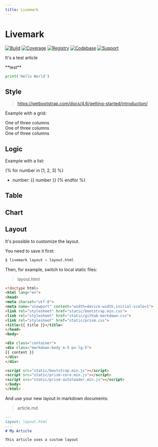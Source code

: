 ```yaml
---
title: Livemark
---
```


# Livemark

[![Build](https://img.shields.io/github/workflow/status/frictionlessdata/livemark/general/main)](https://github.com/frictionlessdata/livemark/actions)
[![Coverage](https://img.shields.io/codecov/c/github/frictionlessdata/livemark/main)](https://codecov.io/gh/frictionlessdata/livemark)
[![Registry](https://img.shields.io/pypi/v/livemark.svg)](https://pypi.python.org/pypi/livemark)
[![Codebase](https://img.shields.io/badge/codebase-github-brightgreen)](https://github.com/frictionlessdata/livemark)
[![Support](https://img.shields.io/badge/support-discord-brightgreen)](https://discord.com/channels/695635777199145130/695635777199145133)

It's a test article

<div>
**test**
</div>

```python
print('Hello World')
```

## Style

> https://getbootstrap.com/docs/4.6/getting-started/introduction/

Example with a grid:

<div class="container">
<div class="row">
<div class="col-sm">
One of three columns
</div>
<div class="col-sm">
One of three columns
</div>
<div class="col-sm">
One of three columns
</div>
</div>
</div>

## Logic

Example with a list:

{% for number in [1, 2, 3] %}
- number: {{ number }}
{% endfor %}

## Table

## Chart

## Layout

It's possible to customize the layout.

You need to save it first:

```bash
$ livemark layout > layout.html
```

Then, for example, switch to local static files:

> layout.html

```html
<!doctype html>
<html lang="en">
<head>
<meta charset="utf-8">
<meta name="viewport" content="width=device-width,initial-scale=1">
<link rel="stylesheet" href="static/bootstrap.min.css">
<link rel="stylesheet" href="static/github-markdown.css">
<link rel="stylesheet" href="static/prism.css">
<title>{{ title }}</title>
</head>
<body>

<div class="container">
<div class="markdown-body m-5 px-lg-5">
{{ content }}
</div>
</div>

<script src="static/bootstrap.min.js"></script>
<script src="static/prism-core.min.js"></script>
<script src="static/prism-autoloader.min.js"></script>
</body>
</html>
```

And use your new layout in markdown documents:

> article.md

```md
---
layout: layout.html
---
# My Article

This article uses a custom layout
```
